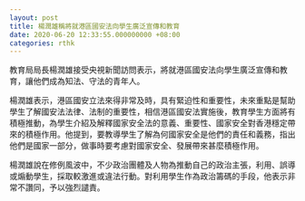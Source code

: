 ```yaml
---
layout: post
title: 楊潤雄稱將就港區國安法向學生廣泛宣傳和教育
date: 2020-06-20 12:33:55.000000000 +08:00
categories: rthk
---
```


教育局局長楊潤雄接受央視新聞訪問表示，將就港區國安法向學生廣泛宣傳和教育，讓他們成為知法、守法的青年人。

楊潤雄表示，港區國安立法來得非常及時，具有緊迫性和重要性，未來重點是幫助學生了解國安法法律、法制的重要性，相信港區國安法實施後，教育學生方面將有積極推動，為學生介紹及解釋國家安全法的意義、重要性、國家安全對香港穩定帶來的積極作用。他提到，要教導學生了解為何國家安全是他們的責任和義務，指出他們是國家一部分，做事時要考慮對國家安全、發展帶來甚麼積極作用。

楊潤雄說在修例風波中，不少政治團體及人物為推動自己的政治主張，利用、誤導或煽動學生，採取較激進或違法行動。對利用學生作為政治籌碼的手段，他表示非常不讚同，予以強烈譴責。
